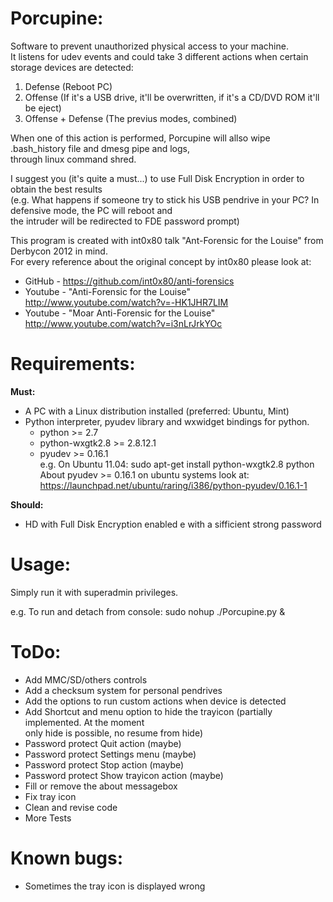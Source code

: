 # Porcupine:

Software to prevent unauthorized physical access to your machine.<br>
It listens for udev events and could take 3 different actions when certain storage devices are detected:<br>
  1. Defense (Reboot PC)<br>
  2. Offense (If it's a USB drive, it'll be overwritten, if it's a CD/DVD ROM it'll be eject)<br>
  3. Offense + Defense (The previus modes, combined)<br>

When one of this action is performed, Porcupine will allso wipe .bash_history file and dmesg pipe and logs,<br> 
through linux command shred.<br>

I suggest you (it's quite a must...) to use Full Disk Encryption in order to obtain the best results<br>
(e.g. What happens if someone try to stick his USB pendrive in your PC? In defensive mode, the PC will reboot and<br> 
the intruder will be redirected to FDE password prompt)<br>

This program is created with int0x80 talk "Ant-Forensic for the Louise" from Derbycon 2012 in mind.<br>
For every reference about the original concept by int0x80 please look at:<br>
- GitHub  - https://github.com/int0x80/anti-forensics<br>
- Youtube - "Anti-Forensic for the Louise" http://www.youtube.com/watch?v=-HK1JHR7LIM<br>
- Youtube - "Moar Anti-Forensic for the Louise" http://www.youtube.com/watch?v=i3nLrJrkYOc<br>


# Requirements:

**Must:**<br>
- A PC with a Linux distribution installed (preferred: Ubuntu, Mint)<br>
- Python interpreter, pyudev library and wxwidget bindings for python.<br>
  - python >= 2.7<br>
  - python-wxgtk2.8 >= 2.8.12.1<br>
  - pyudev >= 0.16.1<br>
    e.g. On Ubuntu 11.04: sudo apt-get install python-wxgtk2.8 python<br>
         About pyudev >= 0.16.1 on ubuntu systems  look at:<br>
         https://launchpad.net/ubuntu/raring/i386/python-pyudev/0.16.1-1<br>

**Should:**<br>
- HD with Full Disk Encryption enabled e with a sifficient strong password


# Usage:

Simply run it with superadmin privileges.<br>

e.g. To run and detach from console: sudo nohup ./Porcupine.py &<br>


# ToDo:

- Add MMC/SD/others controls<br>
- Add a checksum system for personal pendrives<br>
- Add the options to run custom actions when device is detected<br>
- Add Shortcut and menu option to hide the trayicon (partially implemented. At the moment<br>
  only hide is possible, no resume from hide)<br>
- Password protect Quit action (maybe)<br>
- Password protect Settings menu (maybe)<br>
- Password protect Stop action (maybe)<br>
- Password protect Show trayicon action (maybe)<br>
- Fill or remove the about messagebox<br>
- Fix tray icon<br>
- Clean and revise code<br>
- More Tests<br>


# Known bugs:

- Sometimes the tray icon is displayed wrong<br>
